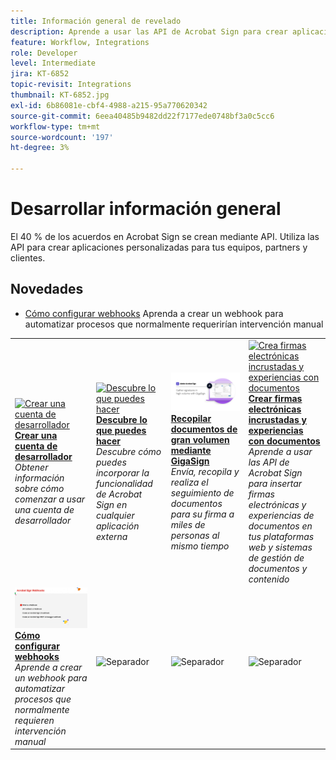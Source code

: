 ```yaml
---
title: Información general de revelado
description: Aprende a usar las API de Acrobat Sign para crear aplicaciones personalizadas para tus equipos, partners y clientes
feature: Workflow, Integrations
role: Developer
level: Intermediate
jira: KT-6852
topic-revisit: Integrations
thumbnail: KT-6852.jpg
exl-id: 6b86081e-cbf4-4988-a215-95a770620342
source-git-commit: 6eea40485b9482dd22f7177ede0748bf3a0c5cc6
workflow-type: tm+mt
source-wordcount: '197'
ht-degree: 3%

---
```


# Desarrollar información general

El 40 % de los acuerdos en Acrobat Sign se crean mediante API. Utiliza las API para crear aplicaciones personalizadas para tus equipos, partners y clientes.

## Novedades

* [Cómo configurar webhooks](webhooks.md)
Aprenda a crear un webhook para automatizar procesos que normalmente requerirían intervención manual

<table style="table-layout:fixed">
<tr>
  <td>
    <a href="https://www.adobe.io/apis/documentcloud/sign.html" target="_blank">
      <img alt="Crear una cuenta de desarrollador" src="../assets/Develop_Getting-Started.png" />
    </a>
    <div>
    <a href="https://www.adobe.io/apis/documentcloud/sign.html" target="_blank"><strong>Crear una cuenta de desarrollador</strong></a>
    </div>
    <em>Obtener información sobre cómo comenzar a usar una cuenta de desarrollador</em>
    <br>
  </td>
  <td>
    <a href="https://www.adobe.io/apis/documentcloud/sign/docs.html" target="_blank">
      <img alt="Descubre lo que puedes hacer" src="../assets/Develop_Learn.png" />
    </a>
    <div>
    <a href="https://www.adobe.io/apis/documentcloud/sign/docs.html" target="_blank"><strong>Descubre lo que puedes hacer</strong></a>
    </div>
    <em>Descubre cómo puedes incorporar la funcionalidad de Acrobat Sign en cualquier aplicación externa</em>
    <br>
  </td>  
  <td>
    <a href="gigasign.md">
      <img alt="Recopilación de documentos de gran volumen mediante GigaSign" src="../assets/gigasign.jpg" />
    </a>
    <div>
    <a href="gigasign.md"><strong>Recopilar documentos de gran volumen mediante GigaSign</strong></a>
    </div>
    <em>Envía, recopila y realiza el seguimiento de documentos para su firma a miles de personas al mismo tiempo</em>
    <br>
  </td>
   <td>
    <a href="embeddedesignature.md">
      <img alt="Crea firmas electrónicas incrustadas y experiencias con documentos" src="assets/embeddedesignature/EmbedPart1_thumb.png" />
    </a>
    <div>
    <a href="embeddedesignature.md"><strong>Crear firmas electrónicas incrustadas y experiencias con documentos</strong></a>
    </div>
    <em>Aprende a usar las API de Acrobat Sign para insertar firmas electrónicas y experiencias de documentos en tus plataformas web y sistemas de gestión de documentos y contenido</em>
    <br>
  </td>
</tr>
<tr>
  <td>
    <a href="webhooks.md">
      <img alt="Cómo configurar webhooks" src="../assets/how-webhooks.png" />
    </a>
    <div>
    <a href="webhooks.md"><strong>Cómo configurar webhooks</strong></a>
    </div>
    <em>Aprende a crear un webhook para automatizar procesos que normalmente requieren intervención manual</em>
    <br>
  </td>
  <td>
    <img alt="Separador" src="../assets/Grayspacer.png" />
    <div>
    <br>
  </td>
  <td>
    <img alt="Separador" src="../assets/Grayspacer.png" />
    <div>
    <br>
  </td>
  <td>
    <img alt="Separador" src="../assets/Grayspacer.png" />
    <div>
    <br>
  </td>
</tr>
</table>
